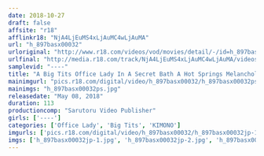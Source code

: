 ```yaml
---
date: 2018-10-27
draft: false
affsite: "r18"
afflinkr18: "NjA4LjEuMS4xLjAuMC4wLjAuMA"
url: "h_897basx00032"
urloriginal: "http://www.r18.com/videos/vod/movies/detail/-/id=h_897basx00032"
urlfinal: "http://media.r18.com/track/NjA4LjEuMS4xLjAuMC4wLjAuMA/videos/vod/movies/detail/-/id=h_897basx00032"
samplevid: "----"
title: "A Big Tits Office Lady In A Secret Bath A Hot Springs Melancholy Solo NTR Journey After Breaking Up With Her Boss With Whom She Was Committing Adultery, She Set Out On A Journey To Heal Her Heart And Went To A Secret Hot Springs Resort Where She Got Paid A Night Visit By the Dirty Old Man In Charge Of the Baths But When He Showed Her His Rock Hard Cock, She Could No Longer Resist, And Started Sucking On his Dick And Shaking Her Ass In Orgasmic Ecstasy"
mainimgurl: "pics.r18.com/digital/video/h_897basx00032/h_897basx00032ps.jpg"
mainimgs: "h_897basx00032ps.jpg"
releasedate: "May 08, 2018"
duration: 113
productioncomp: "Sarutoru Video Publisher"
girls: ['----']
categories: ['Office Lady', 'Big Tits', 'KIMONO']
imgurls: ['pics.r18.com/digital/video/h_897basx00032/h_897basx00032jp-1.jpg', 'pics.r18.com/digital/video/h_897basx00032/h_897basx00032jp-2.jpg', 'pics.r18.com/digital/video/h_897basx00032/h_897basx00032jp-3.jpg', 'pics.r18.com/digital/video/h_897basx00032/h_897basx00032jp-4.jpg', 'pics.r18.com/digital/video/h_897basx00032/h_897basx00032jp-5.jpg', 'pics.r18.com/digital/video/h_897basx00032/h_897basx00032jp-6.jpg', 'pics.r18.com/digital/video/h_897basx00032/h_897basx00032jp-7.jpg', 'pics.r18.com/digital/video/h_897basx00032/h_897basx00032jp-8.jpg', 'pics.r18.com/digital/video/h_897basx00032/h_897basx00032jp-9.jpg', 'pics.r18.com/digital/video/h_897basx00032/h_897basx00032jp-10.jpg', 'pics.r18.com/digital/video/h_897basx00032/h_897basx00032jp-11.jpg', 'pics.r18.com/digital/video/h_897basx00032/h_897basx00032jp-12.jpg', 'pics.r18.com/digital/video/h_897basx00032/h_897basx00032jp-13.jpg', 'pics.r18.com/digital/video/h_897basx00032/h_897basx00032jp-14.jpg', 'pics.r18.com/digital/video/h_897basx00032/h_897basx00032jp-15.jpg', 'pics.r18.com/digital/video/h_897basx00032/h_897basx00032jp-16.jpg', 'pics.r18.com/digital/video/h_897basx00032/h_897basx00032jp-17.jpg', 'pics.r18.com/digital/video/h_897basx00032/h_897basx00032jp-18.jpg', 'pics.r18.com/digital/video/h_897basx00032/h_897basx00032jp-19.jpg', 'pics.r18.com/digital/video/h_897basx00032/h_897basx00032jp-20.jpg']
imgs: ['h_897basx00032jp-1.jpg', 'h_897basx00032jp-2.jpg', 'h_897basx00032jp-3.jpg', 'h_897basx00032jp-4.jpg', 'h_897basx00032jp-5.jpg', 'h_897basx00032jp-6.jpg', 'h_897basx00032jp-7.jpg', 'h_897basx00032jp-8.jpg', 'h_897basx00032jp-9.jpg', 'h_897basx00032jp-10.jpg', 'h_897basx00032jp-11.jpg', 'h_897basx00032jp-12.jpg', 'h_897basx00032jp-13.jpg', 'h_897basx00032jp-14.jpg', 'h_897basx00032jp-15.jpg', 'h_897basx00032jp-16.jpg', 'h_897basx00032jp-17.jpg', 'h_897basx00032jp-18.jpg', 'h_897basx00032jp-19.jpg', 'h_897basx00032jp-20.jpg']
---
```

